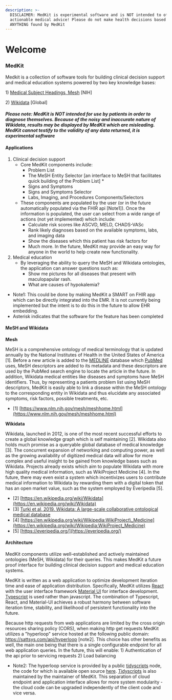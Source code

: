 ```yaml
---
description: >-
  DISCLAIMER: MedKit is experimental software and is NOT intended to offer
  actionable medical advice! Please do not make health decisions based on
  ANYTHING found by MedKit
---
```


# Welcome

### MedKit

Medkit is a collection of software tools for building clinical decision support and medical education systems powered by two key knowledge bases: 

1\) [Medical Subject Headings, Mesh](https://www.nlm.nih.gov/mesh/meshhome.html) \[NIH\] 

2\) [Wikidata](https://www.wikidata.org/wiki/Wikidata:Main_Page) \[Global\] 

#### _Please note:  MedKit is NOT intended for use by patients in order to diagnose themselves. Because of the noisy and inaccurate nature of Wikidata, results may be displayed by MedKit which are misleading. MedKit cannot testify to the validity of any data returned, it is experimental software_

#### Applications

1. Clinical decision support
   * Core MedKit components include: 
     * Problem List 
     * The MeSH Entity Selector \[an interface to MeSH that facilitates quick building of the Problem List\] \* 
     * Signs and Symptoms 
     * Signs and Symptoms Selector 
     * Labs, Imaging, and Procedures Components/Selectors 
   * These components are populated by the user \(or in the future automatically populated via the FHIR api \[Note1\]\). Once the information is populated, the user can select from a wide range of actions \(not yet implemented\) which include: 
     * Calculate risk scores like ASCVD, MELD, CHADS-VASc 
     * Rank likely diagnoses based on the available symptoms, labs, and imaging data
     * Show the diseases which this patient has risk factors for  
     * Much more. In the future, MedKit may provide an easy way for anyone in the world to help create new functionality. 
2. Medical education
   * By leveraging the ability to query the MeSH and Wikidata ontologies, the application can answer questions such as: 
     * Show me pictures for all diseases that present with maculopapular rash. 
     * What are causes of hypokalemia? 

* Note1: This could be done by making MedKit a SMART on FHIR app which can be directly integrated into the EMR. It is not currently being implemented but the intent is to do this in the future to allow EHR embedding.
* Asterisk indicates that the software for the feature has been completed

#### MeSH and Wikidata

**Mesh**

MeSH is a comprehensive ontology of medical terminology that is updated annually by the National Institutes of Health in the United States of America \[1\]. Before a new article is added to the [MEDLINE](https://www.nlm.nih.gov/bsd/medline.html) database which [PubMed](https://pubmed.ncbi.nlm.nih.gov/) uses, MeSH descriptors are added to its metadata and these descriptors are used by the PubMed search engine to locate the article in the future. In addition, Wikidata medical entities like diseases and symptoms have MeSH identifiers. Thus, by representing a patients problem list using MeSH descriptors, MedKit is easily able to link a disease within the MeSH ontology to the corresponding entity in Wikidata and thus elucidate any associated symptoms, risk factors, possible treatments, etc.

* \[1\] [https://www.nlm.nih.gov/mesh/meshhome.html](https://www.nlm.nih.gov/mesh/meshhome.html)

**Wikidata**

Wikidata, launched in 2012, is one of the most recent successful efforts to create a global knowledge graph which is self maintaining \[2\]. Wikidata also holds much promise as a queryable global database of medical knowledge \[3\]. The concurrent expansion of networking and computing power, as well as the growing availability of digitized medical data will allow for more complex and useful insight to be gained from knowledge bases such as Wikidata. Projects already exists which aim to populate Wikidata with more high quality medical information, such as WikiProject Medicine \[4\]. In the future, there may even exist a system which incentivizes users to contribute medical information to Wikidata by rewarding them with a digital token that has an open market value, such as the system employed by Everipedia \[5\].

* \[2\] [https://en.wikipedia.org/wiki/Wikidata](https://en.wikipedia.org/wiki/Wikidata)
* \[3\] [Turki et al, 2019. Wikidata: A large-scale collaborative ontological medical database](https://doi.org/10.1016/j.jbi.2019.103292)
* \[4\] [https://en.wikipedia.org/wiki/Wikipedia:WikiProject\_Medicine](https://en.wikipedia.org/wiki/Wikipedia:WikiProject_Medicine)
* \[5\] [https://everipedia.org/](https://everipedia.org/)

#### Architecture

MedKit components utilize well-established and actively maintained ontologies \(MeSH, Wikidata\) for their queries. This makes MedKit a future proof interface for building clinical decision support and medical education systems.

MedKit is written as a web application to optimize development iteration time and ease of application distribution. Specifically, MedKit utilizes [React](https://reactjs.org/) with the user interface framework [Material UI](https://material-ui.com/) for interface development. [Typescript](https://www.typescriptlang.org/) is used rather than javascript. The combination of Typescript, React, and Material-UI achieves a robust harmony between software iteration time, stability, and likelihood of persistent functionality into the future.

Because http requests from web applications are limited by the cross origin resources sharing policy \(CORS\), when making http get requests MedKit utilizes a "hyperloop" service hosted at the following public domain: https://sattsys.com/api/hyperloop \[note2\]. This choice has other benefits as well, the main one being that there is a single configurable endpoint for all web application queries. In the future, this will enable: 1\) Authentication of the api prior to servicing requests 2\) Load balancing

* Note2: The hyperloop service is provided by a public [tidyscripts](https://github.com/sheunaluko/tidyscripts) node, the code for which is available open source [here](https://github.com/sheunaluko/tidyscripts/blob/master/src/deno/bin/hyperloop_init.ts). [Tidyscripts](https://github.com/sheunaluko/tidyscripts) is also maintained by the maintainer of MedKit. This separation of cloud endpoint and application interface allows for more system modularity - the cloud code can be upgraded independently of the client code and vice versa. 



